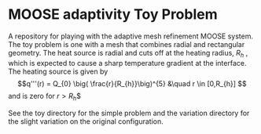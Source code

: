 # MOOSE adaptivity Toy Problem
A repository for playing with the adaptive mesh refinement MOOSE system. The toy problem is one with a mesh that combines radial and rectangular geometry. The heat source is radial and cuts off at the heating radius, $R_{h}$ , which is expected to cause a sharp temperature gradient at the interface. The heating source is given by
$$q'''(r) =  Q_{0} \big( \frac{r}{R_{h}}\big)^{5} &\quad r \in [0,R_{h}] $$ and is zero for $r>R_{h}$$

See the toy directory for the simple problem and the variation directory for the slight variation on the original configuration.